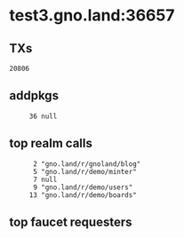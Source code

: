# test3.gno.land:36657

## TXs
```
20806
```

## addpkgs
```
     36 null
```

## top realm calls
```
      2 "gno.land/r/gnoland/blog"
      5 "gno.land/r/demo/minter"
      7 null
      9 "gno.land/r/demo/users"
     13 "gno.land/r/demo/boards"
```

## top faucet requesters
```
```

